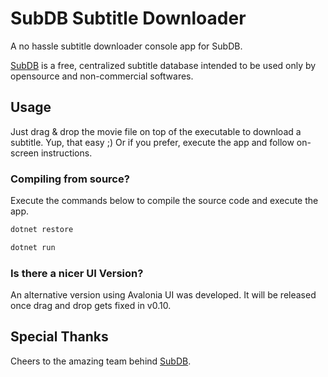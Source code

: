 # SubDB Subtitle Downloader

A no hassle subtitle downloader console app for SubDB.

[SubDB](http://thesubdb.com/) is a free, centralized subtitle database intended to be used only by opensource and non-commercial softwares.

## Usage

Just drag & drop the movie file on top of the executable to download a subtitle. Yup, that easy ;)
Or if you prefer, execute the app and follow on-screen instructions.

### Compiling from source?

Execute the commands below to compile the source code and execute the app.

```bash
dotnet restore
```

```bash
dotnet run
```

### Is there a nicer UI Version?

An alternative version using Avalonia UI was developed. It will be released once drag and drop gets fixed in v0.10.

## Special Thanks

Cheers to the amazing team behind [SubDB](http://thesubdb.com/).
